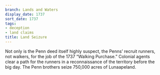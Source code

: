 ```yaml
---
branch: Lands and Waters
display_date: 1737
sort_date: 1737
tags:
- deception
- land claims
title: Land Seizure
---
```


Not only is the Penn deed itself highly suspect, the Penns’ recruit runners, not walkers, for the job of the 1737 “Walking Purchase.” Colonial agents clear a path for the runners in a reconnaissance of the territory before the big day. The Penn brothers seize 750,000 acres of Lunaapeland.
